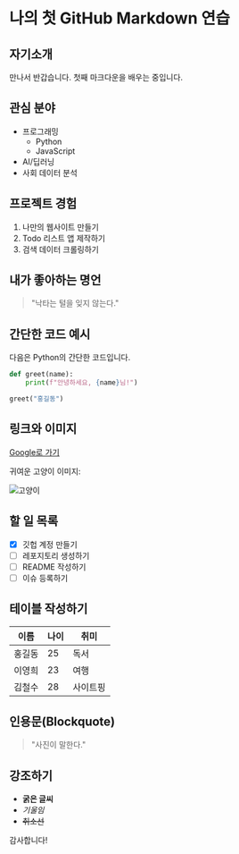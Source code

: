 # 나의 첫 GitHub Markdown 연습

## 자기소개
만나서 반갑습니다. 첫째 마크다운을 배우는 중입니다.

## 관심 분야
- 프로그래밍
  - Python
  - JavaScript
- AI/딥러닝
- 사회 데이터 분석

## 프로젝트 경험
1. 나만의 웹사이트 만들기
2. Todo 리스트 앱 제작하기
3. 검색 데이터 크롤링하기

## 내가 좋아하는 명언
> "낙타는 털을 잊지 않는다."

## 간단한 코드 예시
다음은 Python의 간단한 코드입니다.

```python
def greet(name):
    print(f"안녕하세요, {name}님!")

greet("홍길동")
```

## 링크와 이미지
[Google로 가기](https://www.google.com)

귀여운 고양이 이미지:

![고양이](https://www.google.com/url?sa=i&url=https%3A%2F%2Fmlbpark.donga.com%2Fmp%2Fb.php%3Fid%3D202106180056349789%26p%3D91%26b%3Dbullpen%26m%3Dview%26select%3D%26query%3D%26user%3D%26site%3Ddonga.com&psig=AOvVaw3ZDDs2h1v9EYLvC-1fqmgN&ust=1742371753599000&source=images&cd=vfe&opi=89978449&ved=0CBQQjRxqFwoTCNCi-eKWk4wDFQAAAAAdAAAAABAE)

## 할 일 목록
- [x] 깃헙 계정 만들기
- [ ] 레포지토리 생성하기
- [ ] README 작성하기
- [ ] 이슈 등록하기

## 테이블 작성하기

| 이름   | 나이 | 취미  |
|--------|----|------|
| 홍길동 | 25 | 독서  |
| 이영희 | 23 | 여행  |
| 김철수 | 28 | 사이트핑 |

## 인용문(Blockquote)
> "사진이 말한다."

## 강조하기
- **굵은 글씨**
- *기울임*
- ~~취소선~~

감사합니다!
